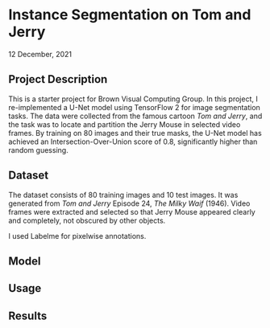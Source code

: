 # Instance Segmentation on Tom and Jerry
12 December, 2021

## Project Description
This is a starter project for Brown Visual Computing Group. In this project, I re-implemented a U-Net model using TensorFlow 2 for image segmentation tasks. The data were collected from the famous cartoon *Tom and Jerry*, and the task was to locate and partition the Jerry Mouse in selected video frames. By training on 80 images and their true masks, the U-Net model has achieved an Intersection-Over-Union score of 0.8, significantly higher than random guessing.

## Dataset
The dataset consists of 80 training images and 10 test images. It was generated from *Tom and Jerry* Episode 24, *The Milky Waif* (1946). Video frames were extracted and selected so that Jerry Mouse appeared clearly and completely, not obscured by other objects.

I used Labelme for pixelwise annotations.

## Model

## Usage

## Results